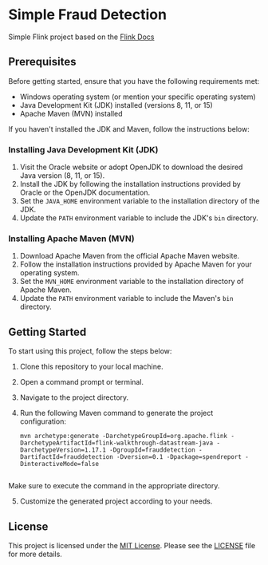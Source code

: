 # Simple Fraud Detection

Simple Flink project based on the [Flink Docs](https://nightlies.apache.org/flink/flink-docs-release-1.17/docs/try-flink/datastream/)

## Prerequisites

Before getting started, ensure that you have the following requirements met:

- Windows operating system (or mention your specific operating system)
- Java Development Kit (JDK) installed (versions 8, 11, or 15)
- Apache Maven (MVN) installed

If you haven't installed the JDK and Maven, follow the instructions below:

### Installing Java Development Kit (JDK)

1. Visit the Oracle website or adopt OpenJDK to download the desired Java version (8, 11, or 15).
2. Install the JDK by following the installation instructions provided by Oracle or the OpenJDK documentation.
3. Set the `JAVA_HOME` environment variable to the installation directory of the JDK.
4. Update the `PATH` environment variable to include the JDK's `bin` directory.

### Installing Apache Maven (MVN)

1. Download Apache Maven from the official Apache Maven website.
2. Follow the installation instructions provided by Apache Maven for your operating system.
3. Set the `MVN_HOME` environment variable to the installation directory of Apache Maven.
4. Update the `PATH` environment variable to include the Maven's `bin` directory.

## Getting Started

To start using this project, follow the steps below:

1. Clone this repository to your local machine.
2. Open a command prompt or terminal.
3. Navigate to the project directory.
4. Run the following Maven command to generate the project configuration:

   ```shell
   mvn archetype:generate -DarchetypeGroupId=org.apache.flink -DarchetypeArtifactId=flink-walkthrough-datastream-java -DarchetypeVersion=1.17.1 -DgroupId=frauddetection -DartifactId=frauddetection -Dversion=0.1 -Dpackage=spendreport -DinteractiveMode=false


Make sure to execute the command in the appropriate directory.

5. Customize the generated project according to your needs.

## License

This project is licensed under the [MIT License](https://opensource.org/licenses/MIT). Please see the [LICENSE](LICENSE) file for more details.
